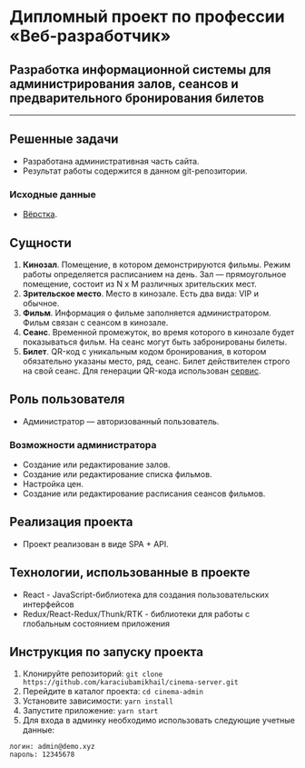 # Дипломный проект по профессии «Веб-разработчик»
## Разработка информационной системы для администрирования залов, сеансов и предварительного бронирования билетов
***
## Решенные задачи
* Разработана административная часть сайта.
* Результат работы содержится в данном git-репозитории.

### Исходные данные
* [Вёрстка](https://github.com/netology-code/fs-2-diplom/blob/master/sources/layouts.zip).

## Сущности

1. **Кинозал**. Помещение, в котором демонстрируются фильмы. Режим работы определяется расписанием на день. Зал — прямоугольное помещение, состоит из N х M различных зрительских мест.
2. **Зрительское место**. Место в кинозале. Есть два вида: VIP и обычное. 
3. **Фильм**. Информация о фильме заполняется администратором. Фильм связан с сеансом в кинозале.
4. **Сеанс**. Временной промежуток, во время которого в кинозале будет показываться фильм. На сеанс могут быть забронированы билеты.
5. **Билет**. QR-код c уникальным кодом бронирования, в котором обязательно указаны место, ряд, сеанс. Билет действителен строго на свой сеанс. Для генерации QR-кода использован [сервис](http://phpqrcode.sourceforge.net/). 

## Роль пользователя
* Администратор — авторизованный пользователь.

### Возможности администратора
* Создание или редактирование залов.
* Создание или редактирование списка фильмов.
* Настройка цен.
* Создание или редактирование расписания сеансов фильмов.

## Реализация проекта
* Проект реализован в виде SPA + API.

## Технологии, использованные в проекте
* React - JavaScript-библиотека для создания пользовательских интерфейсов
* Redux/React-Redux/Thunk/RTK - библиотеки для работы с глобальным состоянием приложения

## Инструкция по запуску проекта
1. Клонируйте репозиторий: 
`git clone https://github.com/karaciubamikhail/cinema-server.git`
2. Перейдите в каталог проекта: `cd cinema-admin`
3. Установите зависимости: `yarn install`
4. Запустите приложение: `yarn start`
5. Для входа в админку необходимо использовать следующие учетные данные:
```
логин: admin@demo.xyz
пароль: 12345678
```
